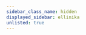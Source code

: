 ```yaml
---
sidebar_class_name: hidden
displayed_sidebar: ellinika
unlisted: true
---
```

<head>
  <meta name="robots" content="noindex, nofollow" />
</head>